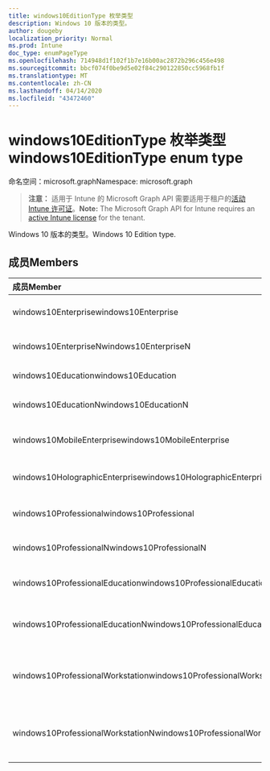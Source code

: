 ```yaml
---
title: windows10EditionType 枚举类型
description: Windows 10 版本的类型。
author: dougeby
localization_priority: Normal
ms.prod: Intune
doc_type: enumPageType
ms.openlocfilehash: 714948d1f102f1b7e16b00ac2872b296c456e498
ms.sourcegitcommit: bbcf074f0be9d5e02f84c290122850cc5968fb1f
ms.translationtype: MT
ms.contentlocale: zh-CN
ms.lasthandoff: 04/14/2020
ms.locfileid: "43472460"
---
```

# <a name="windows10editiontype-enum-type"></a><span data-ttu-id="a8f45-103">windows10EditionType 枚举类型</span><span class="sxs-lookup"><span data-stu-id="a8f45-103">windows10EditionType enum type</span></span>

<span data-ttu-id="a8f45-104">命名空间：microsoft.graph</span><span class="sxs-lookup"><span data-stu-id="a8f45-104">Namespace: microsoft.graph</span></span>

> <span data-ttu-id="a8f45-105">**注意：** 适用于 Intune 的 Microsoft Graph API 需要适用于租户的[活动 Intune 许可证](https://go.microsoft.com/fwlink/?linkid=839381)。</span><span class="sxs-lookup"><span data-stu-id="a8f45-105">**Note:** The Microsoft Graph API for Intune requires an [active Intune license](https://go.microsoft.com/fwlink/?linkid=839381) for the tenant.</span></span>

<span data-ttu-id="a8f45-106">Windows 10 版本的类型。</span><span class="sxs-lookup"><span data-stu-id="a8f45-106">Windows 10 Edition type.</span></span>

## <a name="members"></a><span data-ttu-id="a8f45-107">成员</span><span class="sxs-lookup"><span data-stu-id="a8f45-107">Members</span></span>
|<span data-ttu-id="a8f45-108">成员</span><span class="sxs-lookup"><span data-stu-id="a8f45-108">Member</span></span>|<span data-ttu-id="a8f45-109">值</span><span class="sxs-lookup"><span data-stu-id="a8f45-109">Value</span></span>|<span data-ttu-id="a8f45-110">说明</span><span class="sxs-lookup"><span data-stu-id="a8f45-110">Description</span></span>|
|:---|:---|:---|
|<span data-ttu-id="a8f45-111">windows10Enterprise</span><span class="sxs-lookup"><span data-stu-id="a8f45-111">windows10Enterprise</span></span>|<span data-ttu-id="a8f45-112">0</span><span class="sxs-lookup"><span data-stu-id="a8f45-112">0</span></span>|<span data-ttu-id="a8f45-113">Windows 10 企业版</span><span class="sxs-lookup"><span data-stu-id="a8f45-113">Windows 10 Enterprise</span></span>|
|<span data-ttu-id="a8f45-114">windows10EnterpriseN</span><span class="sxs-lookup"><span data-stu-id="a8f45-114">windows10EnterpriseN</span></span>|<span data-ttu-id="a8f45-115">1</span><span class="sxs-lookup"><span data-stu-id="a8f45-115">1</span></span>|<span data-ttu-id="a8f45-116">Windows 10 EnterpriseN</span><span class="sxs-lookup"><span data-stu-id="a8f45-116">Windows 10 EnterpriseN</span></span>|
|<span data-ttu-id="a8f45-117">windows10Education</span><span class="sxs-lookup"><span data-stu-id="a8f45-117">windows10Education</span></span>|<span data-ttu-id="a8f45-118">双面</span><span class="sxs-lookup"><span data-stu-id="a8f45-118">2</span></span>|<span data-ttu-id="a8f45-119">Windows 10 教育版</span><span class="sxs-lookup"><span data-stu-id="a8f45-119">Windows 10 Education</span></span>|
|<span data-ttu-id="a8f45-120">windows10EducationN</span><span class="sxs-lookup"><span data-stu-id="a8f45-120">windows10EducationN</span></span>|<span data-ttu-id="a8f45-121">第三章</span><span class="sxs-lookup"><span data-stu-id="a8f45-121">3</span></span>|<span data-ttu-id="a8f45-122">Windows 10 EducationN</span><span class="sxs-lookup"><span data-stu-id="a8f45-122">Windows 10 EducationN</span></span>|
|<span data-ttu-id="a8f45-123">windows10MobileEnterprise</span><span class="sxs-lookup"><span data-stu-id="a8f45-123">windows10MobileEnterprise</span></span>|<span data-ttu-id="a8f45-124">4 </span><span class="sxs-lookup"><span data-stu-id="a8f45-124">4</span></span>|<span data-ttu-id="a8f45-125">Windows 10 移动版企业版</span><span class="sxs-lookup"><span data-stu-id="a8f45-125">Windows 10 Mobile Enterprise</span></span>|
|<span data-ttu-id="a8f45-126">windows10HolographicEnterprise</span><span class="sxs-lookup"><span data-stu-id="a8f45-126">windows10HolographicEnterprise</span></span>|<span data-ttu-id="a8f45-127">5 </span><span class="sxs-lookup"><span data-stu-id="a8f45-127">5</span></span>|<span data-ttu-id="a8f45-128">Windows 10 全息企业版</span><span class="sxs-lookup"><span data-stu-id="a8f45-128">Windows 10 Holographic Enterprise</span></span>|
|<span data-ttu-id="a8f45-129">windows10Professional</span><span class="sxs-lookup"><span data-stu-id="a8f45-129">windows10Professional</span></span>|<span data-ttu-id="a8f45-130">6 </span><span class="sxs-lookup"><span data-stu-id="a8f45-130">6</span></span>|<span data-ttu-id="a8f45-131">Windows 10 专业版</span><span class="sxs-lookup"><span data-stu-id="a8f45-131">Windows 10 Professional</span></span>|
|<span data-ttu-id="a8f45-132">windows10ProfessionalN</span><span class="sxs-lookup"><span data-stu-id="a8f45-132">windows10ProfessionalN</span></span>|<span data-ttu-id="a8f45-133">7 </span><span class="sxs-lookup"><span data-stu-id="a8f45-133">7</span></span>|<span data-ttu-id="a8f45-134">Windows 10 ProfessionalN</span><span class="sxs-lookup"><span data-stu-id="a8f45-134">Windows 10 ProfessionalN</span></span>|
|<span data-ttu-id="a8f45-135">windows10ProfessionalEducation</span><span class="sxs-lookup"><span data-stu-id="a8f45-135">windows10ProfessionalEducation</span></span>|<span data-ttu-id="a8f45-136">8 </span><span class="sxs-lookup"><span data-stu-id="a8f45-136">8</span></span>|<span data-ttu-id="a8f45-137">Windows 10 专业教育版</span><span class="sxs-lookup"><span data-stu-id="a8f45-137">Windows 10 Professional Education</span></span>|
|<span data-ttu-id="a8f45-138">windows10ProfessionalEducationN</span><span class="sxs-lookup"><span data-stu-id="a8f45-138">windows10ProfessionalEducationN</span></span>|<span data-ttu-id="a8f45-139">9 </span><span class="sxs-lookup"><span data-stu-id="a8f45-139">9</span></span>|<span data-ttu-id="a8f45-140">Windows 10 专业版 EducationN</span><span class="sxs-lookup"><span data-stu-id="a8f45-140">Windows 10 Professional EducationN</span></span>|
|<span data-ttu-id="a8f45-141">windows10ProfessionalWorkstation</span><span class="sxs-lookup"><span data-stu-id="a8f45-141">windows10ProfessionalWorkstation</span></span>|<span data-ttu-id="a8f45-142">10 </span><span class="sxs-lookup"><span data-stu-id="a8f45-142">10</span></span>|<span data-ttu-id="a8f45-143">适用于工作站的 Windows 10 专业版</span><span class="sxs-lookup"><span data-stu-id="a8f45-143">Windows 10 Professional for Workstations</span></span>|
|<span data-ttu-id="a8f45-144">windows10ProfessionalWorkstationN</span><span class="sxs-lookup"><span data-stu-id="a8f45-144">windows10ProfessionalWorkstationN</span></span>|<span data-ttu-id="a8f45-145">11x17</span><span class="sxs-lookup"><span data-stu-id="a8f45-145">11</span></span>|<span data-ttu-id="a8f45-146">适用于工作站的 Windows 10 专业版 N</span><span class="sxs-lookup"><span data-stu-id="a8f45-146">Windows 10 Professional for Workstations N</span></span>|







